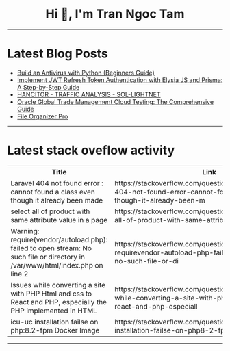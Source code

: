 <h1 align="center">Hi 👋, I'm Tran Ngoc Tam</h1>

---

# Latest Blog Posts 
<!-- BLOG-POST-LIST:START -->
- [Build an Antivirus with Python &lpar;Beginners Guide&rpar;](https://dev.to/scofieldidehen/build-an-antivirus-with-python-beginners-guide-16oh)
- [Implement JWT Refresh Token Authentication with Elysia JS and Prisma: A Step-by-Step Guide](https://dev.to/harshmangalam/implement-jwt-refresh-token-authentication-with-elysia-js-and-prisma-a-step-by-step-guide-1dc)
- [HANCITOR - TRAFFIC ANALYSIS - SOL-LIGHTNET](https://dev.to/mihika/hancitor-traffic-analysis-sol-lightnet-1m7n)
- [Oracle Global Trade Management Cloud Testing: The Comprehensive Guide](https://dev.to/johnste39558689/oracle-global-trade-management-cloud-testing-the-comprehensive-guide-ha2)
- [File Organizer Pro](https://dev.to/dulanga/file-organizer-pro-4j3c)
<!-- BLOG-POST-LIST:END -->

---

# Latest stack oveflow activity
<table>
  <tr><th>Title</th><th>Link</th></tr>
  <!-- STACKOVERFLOW:START --><tr><td>Laravel 404 not found error : cannot found a class even though it already been made</td><td>https://stackoverflow.com/questions/78619241/laravel-404-not-found-error-cannot-found-a-class-even-though-it-already-been-m</td></tr><tr><td>select all of product with same attribute value in a page</td><td>https://stackoverflow.com/questions/78619160/select-all-of-product-with-same-attribute-value-in-a-page</td></tr><tr><td>Warning: require&lpar;vendor/autoload.php&rpar;: failed to open stream: No such file or directory in /var/www/html/index.php on line 2</td><td>https://stackoverflow.com/questions/78619111/warning-requirevendor-autoload-php-failed-to-open-stream-no-such-file-or-di</td></tr><tr><td>Issues while converting a site with PHP Html and css to React and PHP, especially the PHP implemented in HTML</td><td>https://stackoverflow.com/questions/78619021/issues-while-converting-a-site-with-php-html-and-css-to-react-and-php-especiall</td></tr><tr><td>icu-uc installation failse on php:8.2-fpm Docker Image</td><td>https://stackoverflow.com/questions/78619005/icu-uc-installation-failse-on-php8-2-fpm-docker-image</td></tr><!-- STACKOVERFLOW:END -->
</table>

---



